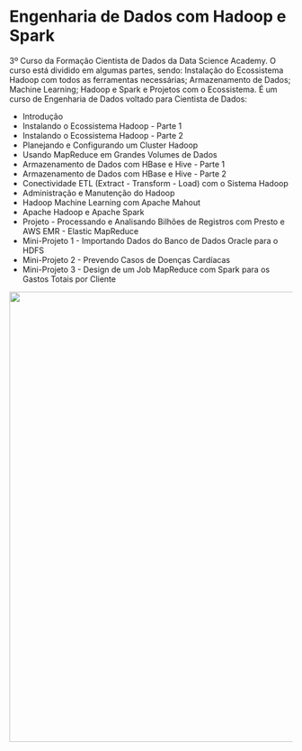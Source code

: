 # Engenharia de Dados com Hadoop e Spark

3º Curso da Formação Cientista de Dados da Data Science Academy. O curso está dividido em algumas partes, sendo: Instalação do Ecossistema Hadoop com todos as ferramentas necessárias; Armazenamento de Dados; Machine Learning; Hadoop e Spark e Projetos com o Ecossistema. É um curso de Engenharia de Dados voltado para Cientista de Dados:

<ul>
  <li>Introdução</li>
  <li>Instalando o Ecossistema Hadoop - Parte 1</li>
  <li>Instalando o Ecossistema Hadoop - Parte 2</li>
  <li>Planejando e Configurando um Cluster Hadoop</li>
  <li>Usando MapReduce em Grandes Volumes de Dados</li>
  <li>Armazenamento de Dados com HBase e Hive - Parte 1</li>
  <li>Armazenamento de Dados com HBase e Hive - Parte 2</li>
  <li>Conectividade ETL (Extract - Transform - Load) com o Sistema Hadoop</li>
  <li>Administração e Manutenção do Hadoop</li>
  <li>Hadoop Machine Learning com Apache Mahout</li>
  <li>Apache Hadoop e Apache Spark</li>
  <li>Projeto - Processando e Analisando Bilhões de Registros com Presto e AWS EMR - Elastic MapReduce</li>
  <li>Mini-Projeto 1 - Importando Dados do Banco de Dados Oracle para o HDFS</li>
  <li>Mini-Projeto 2 - Prevendo Casos de Doenças Cardíacas</li>
  <li>Mini-Projeto 3 - Design de um Job MapReduce com Spark para os Gastos Totais por Cliente</li>
</ul>

<center><img src="https://user-images.githubusercontent.com/61481422/111003571-296f6080-8366-11eb-8bc5-ec93e098c979.png" alt="" width="800"></center>
